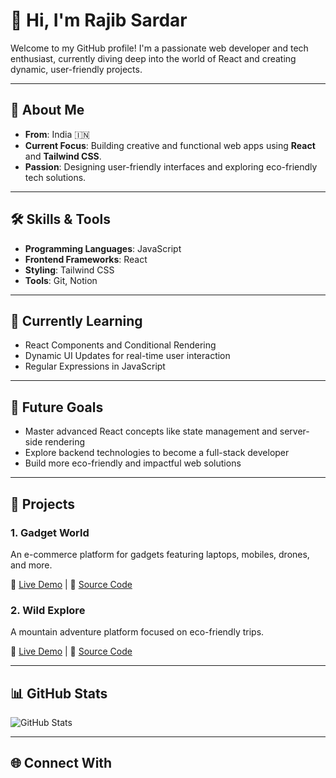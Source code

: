 <h1>👋 Hi, I'm Rajib Sardar</h1>
<p>Welcome to my GitHub profile! I'm a passionate web developer and tech enthusiast, currently diving deep into the world of React and creating dynamic, user-friendly projects.</p>

<hr>

<h2>🌟 About Me</h2>
<ul>
  <li><strong>From</strong>: India 🇮🇳</li>
  <li><strong>Current Focus</strong>: Building creative and functional web apps using <strong>React</strong> and <strong>Tailwind CSS</strong>.</li>
  <li><strong>Passion</strong>: Designing user-friendly interfaces and exploring eco-friendly tech solutions.</li>
</ul>

<hr>
 
<h2>🛠️ Skills & Tools</h2>
<ul>
  <li><strong>Programming Languages</strong>: JavaScript</li>
  <li><strong>Frontend Frameworks</strong>: React</li>
  <li><strong>Styling</strong>: Tailwind CSS</li>
  <li><strong>Tools</strong>: Git, Notion</li>
</ul>

<hr>

<h2>🚀 Currently Learning</h2>
<ul>
  <li>React Components and Conditional Rendering</li>
  <li>Dynamic UI Updates for real-time user interaction</li>
  <li>Regular Expressions in JavaScript</li>
</ul>

<hr>

<h2>🎯 Future Goals</h2>
<ul>
  <li>Master advanced React concepts like state management and server-side rendering</li>
  <li>Explore backend technologies to become a full-stack developer</li>
  <li>Build more eco-friendly and impactful web solutions</li>
</ul>

<hr>

<h2>🌱 Projects</h2>
<h3>1. Gadget World</h3>
<p>An e-commerce platform for gadgets featuring laptops, mobiles, drones, and more.</p>
<p>🔗 <a href="https://gadget-universe.netlify.app/home/product/all%20product">Live Demo</a> | 📂 <a href="#">Source Code</a></p>

<h3>2. Wild Explore</h3>
<p>A mountain adventure platform focused on eco-friendly trips.</p>
<p>🔗 <a href="https://wild-explore.web.app/">Live Demo</a> | 📂 <a href="#">Source Code</a></p>

<hr>

<h2>📊 GitHub Stats</h2>
<img src="https://github-readme-stats.vercel.app/api?username=rajibsardar&show_icons=true&theme=radical" alt="GitHub Stats">

<hr>

<h2>🌐 Connect With
